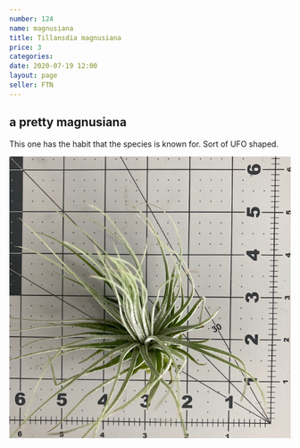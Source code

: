 ```yaml
---
number: 124
name: magnusiana
title: Tillansdia magnusiana
price: 3
categories:
date: 2020-07-19 12:00
layout: page
seller: FTN
---
```

## a pretty magnusiana

This one has the habit that the species is known for. Sort of UFO shaped.

!["Tillandsia magnusiana"](/i/IMG_0375.jpeg "Tillandsia magnusiana")
